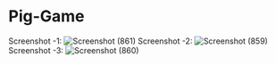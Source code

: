 # Pig-Game
Screenshot -1:
![Screenshot (861)](https://user-images.githubusercontent.com/84091739/225117481-3c479439-f852-4420-97d6-59108f76c14b.png)
Screenshot -2: 
![Screenshot (859)](https://user-images.githubusercontent.com/84091739/225117064-89be147d-5f22-46ff-b238-a0e037403a41.png)
Screenshot -3:
![Screenshot (860)](https://user-images.githubusercontent.com/84091739/225117320-dd44865b-3a13-4a7d-9671-e1489eca8992.png)
